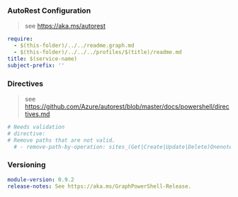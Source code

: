 
### AutoRest Configuration

> see https://aka.ms/autorest

``` yaml
require:
  - $(this-folder)/../../readme.graph.md
  - $(this-folder)/../../../profiles/$(title)/readme.md
title: $(service-name)
subject-prefix: ''
```

### Directives

> see https://github.com/Azure/autorest/blob/master/docs/powershell/directives.md

``` yaml
# Needs validation
# directive:
# Remove paths that are not valid.
  # - remove-path-by-operation: sites_(Get|Create|Update|Delete)Onenote|.*.onenote..*.parent.*|.*.notebooks_(Get|Update|Delete)Section.*|.*.notebooks.section.*|.*.sectionGroups_(Get|Update|Delete)Section.*|.*.sectionGroups.section.*|.*.sections_(Get|Update|Delete)Pages|.*.sections.pages.*|.*.onenote_(List|Create|Update|Delete)(Operations|Resources)

```

### Versioning

``` yaml
module-version: 0.9.2
release-notes: See https://aka.ms/GraphPowerShell-Release.
```
